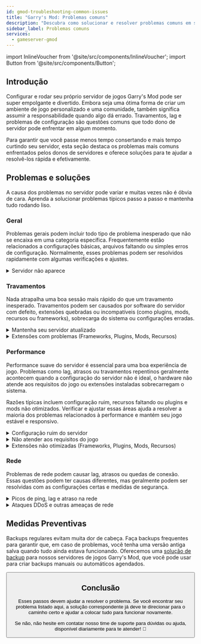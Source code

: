 ```yaml
---
id: gmod-troubleshooting-common-issues
title: "Garry's Mod: Problemas comuns"
description: "Descubra como solucionar e resolver problemas comuns em servidores de jogos Garry's Mod para uma experiência de jogo tranquila → Saiba mais agora"
sidebar_label: Problemas comuns
services:
  - gameserver-gmod
---
```


import InlineVoucher from '@site/src/components/InlineVoucher';
import Button from '@site/src/components/Button';

## Introdução

Configurar e rodar seu próprio servidor de jogos Garry's Mod pode ser super empolgante e divertido. Embora seja uma ótima forma de criar um ambiente de jogo personalizado e uma comunidade, também significa assumir a responsabilidade quando algo dá errado. Travamentos, lag e problemas de configuração são questões comuns que todo dono de servidor pode enfrentar em algum momento.

Para garantir que você passe menos tempo consertando e mais tempo curtindo seu servidor, esta seção destaca os problemas mais comuns enfrentados pelos donos de servidores e oferece soluções para te ajudar a resolvê-los rápida e efetivamente.


<InlineVoucher />



## Problemas e soluções

A causa dos problemas no servidor pode variar e muitas vezes não é óbvia de cara. Aprenda a solucionar problemas típicos passo a passo e mantenha tudo rodando liso.

### Geral
Problemas gerais podem incluir todo tipo de problema inesperado que não se encaixa em uma categoria específica. Frequentemente estão relacionados a configurações básicas, arquivos faltando ou simples erros de configuração. Normalmente, esses problemas podem ser resolvidos rapidamente com algumas verificações e ajustes.

<details>
  <summary>Servidor não aparece</summary>

A falta de visibilidade do servidor pode acontecer se a inicialização não foi concluída com sucesso. Isso pode ser, por exemplo, devido a uma configuração errada ou arquivos corrompidos. Informações adicionais geralmente podem ser encontradas no console do servidor ou nos arquivos de log. Além disso, certifique-se de que não há filtros incorretos sendo usados na lista de servidores, o que poderia impedir que o servidor apareça.

</details>


### Travamentos

Nada atrapalha uma boa sessão mais rápido do que um travamento inesperado. Travamentos podem ser causados por software do servidor com defeito, extensões quebradas ou incompatíveis (como plugins, mods, recursos ou frameworks), sobrecarga do sistema ou configurações erradas.

<details>
  <summary>Mantenha seu servidor atualizado</summary>

Rodar seu servidor de jogos na versão mais recente é essencial para estabilidade, segurança e compatibilidade. Atualizações do jogo, mudanças em frameworks ou modificações em ferramentas de terceiros podem causar problemas sérios se seu servidor estiver desatualizado.

Um servidor de jogos desatualizado pode travar, apresentar comportamentos inesperados ou até falhar ao iniciar.

![img](https://screensaver01.zap-hosting.com/index.php/s/JXLHyHeMJqErHLJ/preview)


</details>

<details>
  <summary>Extensões com problemas (Frameworks, Plugins, Mods, Recursos)</summary>

Travamentos muitas vezes são causados por extensões com defeito ou desatualizadas. Seja um framework, plugin, mod ou recurso, problemas podem surgir se a extensão não for compatível com a versão mais recente do jogo ou contiver bugs no código.

Isso pode levar a travamentos inesperados, congelamentos ou erros, especialmente quando várias extensões problemáticas interagem. Se você suspeitar que uma extensão é a causa, tente desativá-la temporariamente e veja se seu servidor fica estável sem ela. Essa é uma forma simples de identificar qual extensão está causando problemas.

Garanta que todas as extensões que você usa estejam atualizadas, ativamente mantidas e testadas para compatibilidade com a versão atual do seu jogo para evitar travamentos e downtime.

Para isolar a causa raiz dos travamentos, muitas vezes é útil desativar conteúdo adicional temporariamente. Comece com uma configuração mínima e veja se o problema persiste. Se desaparecer, reintroduza as extensões, mods ou recursos gradualmente, testando após cada passo. Essa abordagem incremental ajuda a identificar o elemento específico que está causando problemas. Esse método não só reduz os suspeitos de forma eficiente, como também garante que seu troubleshooting seja baseado em evidências e não em suposições.

</details>

### Performance

Performance suave do servidor é essencial para uma boa experiência de jogo. Problemas como lag, atrasos ou travamentos repentinos geralmente acontecem quando a configuração do servidor não é ideal, o hardware não atende aos requisitos do jogo ou extensões instaladas sobrecarregam o sistema.

Razões típicas incluem configuração ruim, recursos faltando ou plugins e mods não otimizados. Verificar e ajustar essas áreas ajuda a resolver a maioria dos problemas relacionados à performance e mantém seu jogo estável e responsivo.

<details>
  <summary>Configuração ruim do servidor</summary>

Configurações incorretas ou mal ajustadas podem levar a um uso maior de recursos e causar problemas de performance como lag ou travamentos. Certifique-se de que os valores da sua configuração estejam alinhados com as recomendações para seu jogo e tamanho do servidor. Revise e ajuste se necessário para manter seu servidor rodando da forma mais eficiente possível.

Você pode alterar sua configuração através das opções disponíveis na seção **Configurações** ou diretamente nos arquivos de configuração em **Configs** da sua interface web.

</details>

<details>
  <summary>Não atender aos requisitos do jogo</summary>

Para garantir que seu servidor de jogos rode de forma estável e confiável, é essencial escolher uma configuração que atenda às necessidades do seu projeto planejado. Os requisitos podem variar bastante dependendo do jogo, do uso de extensões como mods, plugins ou recursos, e do número esperado de jogadores.

A ZAP-Hosting oferece uma configuração mínima recomendada durante o processo de pedido. Essas sugestões são baseadas em casos típicos de uso e foram feitas para ajudar você a evitar problemas comuns de performance como lag, travamentos ou tempos longos de carregamento.

![img](https://screensaver01.zap-hosting.com/index.php/s/87ADJdwNAXxXxdk/preview)

Por favor, siga essas recomendações ou faça um upgrade se necessário para garantir estabilidade ideal e a melhor experiência possível para você e seus jogadores. Essa é uma recomendação mínima.

Dependendo do escopo do seu projeto e da quantidade de conteúdo adicional, os recursos necessários podem ser maiores desde o início ou aumentar com o tempo. Nesses casos, fazer um upgrade no seu pacote de servidor de jogos é uma forma simples de garantir performance e estabilidade contínuas.

</details>

<details>
  <summary>Extensões não otimizadas (Frameworks, Plugins, Mods, Recursos)</summary>

Nem todas as extensões são feitas pensando em performance. Seja um framework, plugin, mod ou recurso, uma implementação ruim pode causar problemas sérios de performance no seu servidor. Muitas vezes, a funcionalidade pretendida funciona, mas a forma como é executada é ineficiente, complexa demais ou gera carga desnecessária nos recursos do servidor.

Isso pode resultar em alto uso de CPU, vazamentos de memória, lag ou até travamentos, especialmente quando múltiplos componentes não otimizados interagem. Sempre garanta que as extensões estejam ativamente mantidas, bem documentadas e testadas para performance. Em caso de dúvida, consulte o feedback da comunidade ou monitore a performance do servidor para identificar elementos problemáticos.

Para isolar a causa raiz dos problemas de performance, é útil desativar conteúdo adicional temporariamente. Comece com uma configuração mínima e veja se o problema persiste. Se desaparecer, reintroduza as extensões, mods ou recursos gradualmente, testando após cada passo. Essa abordagem incremental ajuda a identificar o elemento específico que está causando problemas, seja um conflito, vazamento de memória ou uso excessivo de recursos.

Esse método não só reduz os suspeitos de forma eficiente, como também garante que seu troubleshooting seja baseado em evidências e não em suposições.

</details>



### Rede
Problemas de rede podem causar lag, atrasos ou quedas de conexão. Essas questões podem ter causas diferentes, mas geralmente podem ser resolvidas com as configurações certas e medidas de segurança.

<details>
  <summary>Picos de ping, lag e atraso na rede</summary>

Picos de ping, lag e atrasos na rede geralmente são resultado de recursos limitados no servidor, como CPU, RAM ou largura de banda insuficientes.

Eles também podem ocorrer quando o servidor está sobrecarregado por um número alto de jogadores ou scripts e plugins que consomem muitos recursos. Problemas relacionados à rede, como roteamento ruim, sobrecarga externa ou hospedar o servidor longe da base de jogadores, podem aumentar ainda mais a latência.

Além disso, processos em segundo plano, conexões de internet instáveis, perda de pacotes e software do servidor desatualizado ou mal configurado podem contribuir para problemas perceptíveis de performance durante o jogo.

Se você está enfrentando lag ou ping alto no seu servidor, há alguns passos simples que você pode seguir para melhorar a performance. Primeiro, certifique-se de que seu servidor atende ou supera as especificações recomendadas para seu jogo e projeto. Escolher uma localização do servidor próxima da sua base de jogadores também ajuda a reduzir a latência.

Se você suspeitar que problemas de roteamento ou questões externas de rede estão causando atrasos, não hesite em contatar nosso time de suporte. Eles vão ajudar a analisar a situação e encontrar a melhor solução possível.


</details>

<details>
  <summary>Ataques DDoS e outras ameaças de rede</summary>

Servidores de jogos podem ocasionalmente ser alvo de atividades maliciosas na rede, principalmente ataques de Negação de Serviço Distribuída (DDoS). Esses ataques inundam o servidor com tráfego excessivo, causando lag, perda de conexão ou até downtime completo. Em outros casos, atacantes podem tentar explorar vulnerabilidades de rede ou desestabilizar o servidor com tentativas repetidas de conexão ou padrões de dados incomuns.

Embora a maioria dessas ameaças esteja fora do controle do usuário comum, a ZAP-Hosting oferece sistemas integrados de proteção e mitigação para proteger seu servidor contra ataques comuns e avançados. Se você suspeitar que seu servidor está sendo alvo de ataques que causam problemas, entre em contato com nosso suporte para assistência e orientações.

</details>






## Medidas Preventivas

Backups regulares evitam muita dor de cabeça. Faça backups frequentes para garantir que, em caso de problemas, você tenha uma versão antiga salva quando tudo ainda estava funcionando. Oferecemos uma [solução de backup](gameserver-backups.md) para nossos servidores de jogos Garry's Mod, que você pode usar para criar backups manuais ou automáticos agendados.



<Button label="Acessar ZAP-Storage" link="https://zap-hosting.com/en/customer/home/storage/" block/>






## Conclusão

Esses passos devem ajudar a resolver o problema. Se você encontrar seu problema listado aqui, a solução correspondente já deve te direcionar para o caminho certo e ajudar a colocar tudo para funcionar novamente.

Se não, não hesite em contatar nosso time de suporte para dúvidas ou ajuda, disponível diariamente para te atender! 🙂

<InlineVoucher />